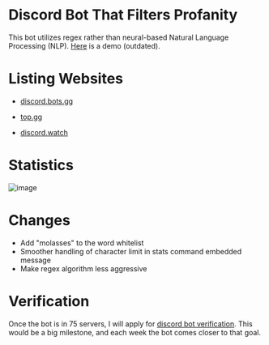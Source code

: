 # Discord Bot That Filters Profanity 
This bot utilizes regex rather than neural-based Natural Language Processing (NLP). [Here](https://youtu.be/3u8xdN3v22I) is a demo (outdated). 

# Listing Websites
* [discord.bots.gg](https://discord.bots.gg/bots/986412902250594324)

* [top.gg](https://top.gg/bot/986412902250594324)

* [discord.watch](https://discord.watch/applications/986412902250594324)

# Statistics
![image](https://cdn.discordapp.com/attachments/953870034227302470/1114211361371730011/image.png)

# Changes
* Add "molasses" to the word whitelist
* Smoother handling of character limit in stats command embedded message
* Make regex algorithm less aggressive

# Verification
Once the bot is in 75 servers, I will apply for [discord bot verification](https://support.discord.com/hc/en-us/articles/360040720412-Bot-Verification-and-Data-Whitelisting). This would be a big milestone, and each week the bot comes closer to that goal.
